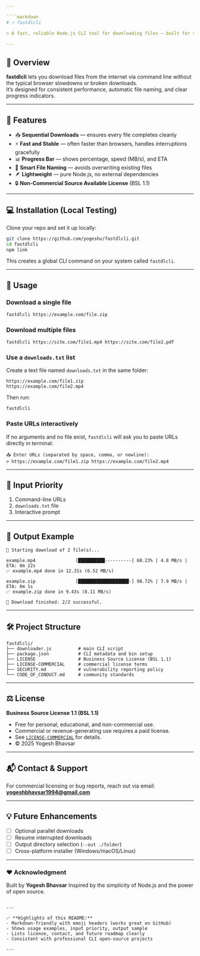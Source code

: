 ```yaml
---

````markdown
# ⚡ fastdlcli

> A fast, reliable Node.js CLI tool for downloading files — built for stability, simplicity, and speed.

---
```


## 🚀 Overview

**fastdlcli** lets you download files from the internet via command line without the typical browser slowdowns or broken downloads.  
It’s designed for consistent performance, automatic file naming, and clear progress indicators.

---

## 🧩 Features

- 📥 **Sequential Downloads** — ensures every file completes cleanly  
- ⚡ **Fast and Stable** — often faster than browsers, handles interruptions gracefully  
- 📊 **Progress Bar** — shows percentage, speed (MB/s), and ETA  
- 🧠 **Smart File Naming** — avoids overwriting existing files  
- 🪶 **Lightweight** — pure Node.js, no external dependencies  
- 🔒 **Non-Commercial Source Available License** (BSL 1.1)  

---

## 💻 Installation (Local Testing)

Clone your repo and set it up locally:

```bash
git clone https://github.com/yogeshu/fastdlcli.git
cd fastdlcli
npm link
````

This creates a global CLI command on your system called `fastdlcli`.

---

## 🧠 Usage

### Download a single file

```bash
fastdlcli https://example.com/file.zip
```

### Download multiple files

```bash
fastdlcli https://site.com/file1.mp4 https://site.com/file2.pdf
```

### Use a `downloads.txt` list

Create a text file named `downloads.txt` in the same folder:

```
https://example.com/file1.zip
https://example.com/file2.mp4
```

Then run:

```bash
fastdlcli
```

### Paste URLs interactively

If no arguments and no file exist, `fastdlcli` will ask you to paste URLs directly in terminal:

```
📥 Enter URLs (separated by space, comma, or newline):
> https://example.com/file1.zip https://example.com/file2.mp4
```

---

## 🧰 Input Priority

1. Command-line URLs
2. `downloads.txt` file
3. Interactive prompt

---

## 🧾 Output Example

```
🚀 Starting download of 2 file(s)...

example.mp4               [██████████----------] 60.23% | 4.8 MB/s | ETA: 0m 22s
✅ example.mp4 done in 12.31s (6.52 MB/s)

example.zip               [███████████████████-] 98.72% | 7.9 MB/s | ETA: 0m 1s
✅ example.zip done in 9.43s (8.11 MB/s)

🎉 Download finished: 2/2 successful.
```

---

## 🛠️ Project Structure

```
fastdlcli/
├── downloader.js          # main CLI script
├── package.json           # CLI metadata and bin setup
├── LICENSE                # Business Source License (BSL 1.1)
├── LICENSE-COMMERCIAL     # commercial license terms
├── SECURITY.md            # vulnerability reporting policy
└── CODE_OF_CONDUCT.md     # community standards
```

---

## ⚖️ License

**Business Source License 1.1 (BSL 1.1)**

* Free for personal, educational, and non-commercial use.
* Commercial or revenue-generating use requires a paid license.
* See [`LICENSE-COMMERCIAL`](./LICENSE-COMMERCIAL) for details.
* © 2025 Yogesh Bhavsar

---

## 📬 Contact & Support

For commercial licensing or bug reports, reach out via email:
**[yogeshbhavsar1994@gmail.com](mailto:yogeshbhavsar1994@gmail.com)**

---

## 💡 Future Enhancements

* [ ] Optional parallel downloads
* [ ] Resume interrupted downloads
* [ ] Output directory selection (`--out ./folder`)
* [ ] Cross-platform installer (Windows/macOS/Linux)

---

### ❤️ Acknowledgment

Built by **Yogesh Bhavsar**
Inspired by the simplicity of Node.js and the power of open source.

```

---

✅ **Highlights of this README:**
- Markdown-friendly with emoji headers (works great on GitHub)  
- Shows usage examples, input priority, output sample  
- Lists license, contact, and future roadmap clearly  
- Consistent with professional CLI open-source projects  

---

```
